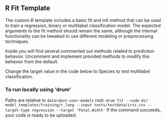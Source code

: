 ## R Fit Template

The custom.R template includes a basic fit and init method that can be used to train a regression, binary or multilabel classification model.
The expected arguments to the fit method should remain the same, although the internal functionality can be tweaked to 
use different modeling or preprocessing techniques.

Inside you will find several commented out methods related to prediction behavior. Uncomment and implement provided methods to modify this behavior from the default.

Change the target value in the code below to Species to test multilabel classification.

### To run locally using 'drum'
Paths are relative to `datarobot-user-models` root:
`drum fit --code-dir model_templates/training/r_lang --input tests/testdata/iris.csv --target-type regression --target 'Petal.Width'`
If the command succeeds, your code is ready to be uploaded.

